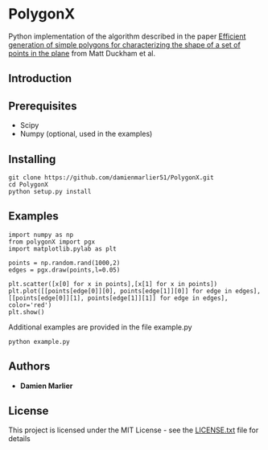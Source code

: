 # PolygonX

Python implementation of the algorithm described in the paper [Efficient generation of simple polygons for characterizing the shape of a set of points in the plane](http://www.sciencedirect.com/science/article/pii/S0031320308001180) from Matt Duckham et al.

## Introduction

## Prerequisites

* Scipy
* Numpy (optional, used in the examples)

## Installing

```
git clone https://github.com/damienmarlier51/PolygonX.git
cd PolygonX
python setup.py install
```

## Examples

```
import numpy as np
from polygonX import pgx
import matplotlib.pylab as plt

points = np.random.rand(1000,2)
edges = pgx.draw(points,l=0.05)

plt.scatter([x[0] for x in points],[x[1] for x in points])
plt.plot([[points[edge[0]][0], points[edge[1]][0]] for edge in edges], [[points[edge[0]][1], points[edge[1]][1]] for edge in edges], color='red')
plt.show()
```

Additional examples are provided in the file example.py

```
python example.py
```

## Authors

* **Damien Marlier**

## License

This project is licensed under the MIT License - see the [LICENSE.txt](LICENSE.txt) file for details
